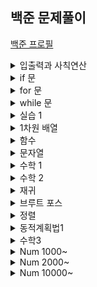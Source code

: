 ## 백준 문제풀이

[백준 프로필](https://www.acmicpc.net/user/hhjjkk7186)

<details markdown="1">
<summary>입출력과 사칙연산</summary>

1. [hello World](https://github.com/uuuugi/beakjoon/blob/master/src/2557.c) 
2. [we love kriii](https://github.com/uuuugi/beakjoon/blob/master/src/10718.c)
3. [고양이](https://github.com/uuuugi/beakjoon/blob/master/src/10171.c)  
4. [개](https://github.com/uuuugi/beakjoon/blob/master/src/10172.c)
5. [A+B(C)](https://github.com/uuuugi/beakjoon/blob/master/src/1000.c)
5. [A+B(PY)](https://github.com/uuuugi/beakjoon/blob/master/src/1000.py)
6. [A-B(C)](https://github.com/uuuugi/beakjoon/blob/master/src/1001.c)
6. [A-B(PY)](https://github.com/uuuugi/beakjoon/blob/master/src/1001.py)
7. [AxB(C)](https://github.com/uuuugi/beakjoon/blob/master/src/10998.c)
7. [AxB(PY)](https://github.com/uuuugi/beakjoon/blob/master/src/10998.py)
8. [A/B(C)](https://github.com/uuuugi/beakjoon/blob/master/src/1008.c)
8. [A/B(PY)](https://github.com/uuuugi/beakjoon/blob/master/src/1008.py)
9. [사칙연산(C)](https://github.com/uuuugi/beakjoon/blob/master/src/10869.c)
9. [사칙연산(PY)](https://github.com/uuuugi/beakjoon/blob/master/src/10869.py)
10. [나머지](https://github.com/uuuugi/beakjoon/blob/master/src/10430.c)
11. [곱셈](https://github.com/uuuugi/beakjoon/blob/master/src/2588.c)

</details>

<details markdown="1">
<summary>if 문</summary>

1. [두 수 비교하기(C)](https://github.com/uuuugi/beakjoon/blob/master/src/1330.c)
1. [두 수 비교하기(PY)](https://github.com/uuuugi/beakjoon/blob/master/src/1330.py)
2. [시험성적(C)](https://github.com/uuuugi/beakjoon/blob/master/src/9498.c)
2. [시험성적(PY)](https://github.com/uuuugi/beakjoon/blob/master/src/9498.py)
3. [윤년](https://github.com/uuuugi/beakjoon/blob/master/src/2753.c)
4. [사분면 고르기](https://github.com/uuuugi/beakjoon/blob/master/src/14681.c)
5. [알람 시계](https://github.com/uuuugi/beakjoon/blob/master/src/2884.c)

</details>

<details markdown="1">
<summary>for 문</summary>

1. [구구단](https://github.com/uuuugi/beakjoon/blob/master/src/2739.c)
2. [A+B -3](https://github.com/uuuugi/beakjoon/blob/master/src/10950.c)
3. [합](https://github.com/uuuugi/beakjoon/blob/master/src/8393.c)
4. [빠른 A+B](https://github.com/uuuugi/beakjoon/blob/master/src/15552.c)
5. [N 찍기](https://github.com/uuuugi/beakjoon/blob/master/src/2741.c)
6. [기찍 N](https://github.com/uuuugi/beakjoon/blob/master/src/2742.c)
7. [A+B -7](https://github.com/uuuugi/beakjoon/blob/master/src/11021.c)
8. [A+B -8](https://github.com/uuuugi/beakjoon/blob/master/src/11022.c)
9. [별찍기 -1](https://github.com/uuuugi/beakjoon/blob/master/src/2438.c)
10. [별찍기 -2](https://github.com/uuuugi/beakjoon/blob/master/src/2439.c)
11. [X보다 작은 수](https://github.com/uuuugi/beakjoon/blob/master/src/10871.c)

</details>

<details markdown="1">
<summary>while 문</summary>

1. [A+B -5](https://github.com/uuuugi/beakjoon/blob/master/src/10952.c)
2. [A+B -4](https://github.com/uuuugi/beakjoon/blob/master/src/10951.c)
3. [더하기 사이클](https://github.com/uuuugi/beakjoon/blob/master/src/1110.c)

</details>

<details markdown="1">
<summary>실습 1</summary>

1. [평균점수](https://github.com/uuuugi/beakjoon/blob/master/src/10039.c)
2. [상근날드](https://github.com/uuuugi/beakjoon/blob/master/src/5543.c)
3. [세 수](https://github.com/uuuugi/beakjoon/blob/master/src/10817.c)
4. [별찍기 -13](https://github.com/uuuugi/beakjoon/blob/master/src/2523.c)
5. [별찍기 -9](https://github.com/uuuugi/beakjoon/blob/master/src/2446.c)
6. [별찍기 -21](https://github.com/uuuugi/beakjoon/blob/master/src/10996.c)

</details>

<details markdown="1">
<summary>1차원 배열</summary>

1. [최소,최대](https://github.com/uuuugi/beakjoon/blob/master/src/10818.c)
2. [최댓값](https://github.com/uuuugi/beakjoon/blob/master/src/2562.c)
3. [숫자의 개수](https://github.com/uuuugi/beakjoon/blob/master/src/2577.c)
4. [나머지](https://github.com/uuuugi/beakjoon/blob/master/src/3052.c)
5. [평균](https://github.com/uuuugi/beakjoon/blob/master/src/1546.c)
6. [OX퀴즈](https://github.com/uuuugi/beakjoon/blob/master/src/8958.c)
7. [평균은 넘겠지](https://github.com/uuuugi/beakjoon/blob/master/src/4344.c)

</details>

<details markdown="1">
<summary>함수</summary>

1. [정수 N개의 합](https://github.com/uuuugi/beakjoon/blob/master/src/15596.c)
2. [셀프넘버](https://github.com/uuuugi/beakjoon/blob/master/src/4673.c)
3. [한수](https://github.com/uuuugi/beakjoon/blob/master/src/1065.c)

</details>

<details markdown="1">
<summary>문자열</summary>

1. [아스키 코드](https://github.com/uuuugi/beakjoon/blob/master/src/11654.c)
2. [숫자의 합](https://github.com/uuuugi/beakjoon/blob/master/src/11720.c)
3. [알파벳 찾기](https://github.com/uuuugi/beakjoon/blob/master/src/10809.c)
4. [문자열 반복](https://github.com/uuuugi/beakjoon/blob/master/src/2675.c)
5. [단어 공부](https://github.com/uuuugi/beakjoon/blob/master/src/1157.c)
6. [단어의 개수](https://github.com/uuuugi/beakjoon/blob/master/src/1152.c)
7. [상수](https://github.com/uuuugi/beakjoon/blob/master/src/2908.c)
8. [다이얼](https://github.com/uuuugi/beakjoon/blob/master/src/5622.c)
9. [크로아티아 알파벳](https://github.com/uuuugi/beakjoon/blob/master/src/2941.c)
10. [그룹 단어 체커](https://github.com/uuuugi/beakjoon/blob/master/src/1316.c)
</details>

<details markdown="1">
<summary>수학 1</summary>

1. [손익분기점](https://github.com/uuuugi/beakjoon/blob/master/src/1712.c)
2. [설탕 배달](https://github.com/uuuugi/beakjoon/blob/master/src/2839.c)
3. [벌집](https://github.com/uuuugi/beakjoon/blob/master/src/2292.c)
4. [분수찾기](https://github.com/uuuugi/beakjoon/blob/master/src/1193.c)
5. [달팽이는 올라가고싶다](https://github.com/uuuugi/beakjoon/blob/master/src/2869.c)
6. [ACM 호텔](https://github.com/uuuugi/beakjoon/blob/master/src/10250.c)
7. [부녀회장이 될테야](https://github.com/uuuugi/beakjoon/blob/master/src/2775.c)
7. [Fly to the Alpha Centauri](https://github.com/uuuugi/beakjoon/blob/master/src/1011.c)
</details>

<details markdown="1">
<summary>수학 2</summary>

1. [소수 찾기](https://github.com/uuuugi/beakjoon/blob/master/src/1978.c)
1. [소수](https://github.com/uuuugi/beakjoon/blob/master/src/2581.c)
1. [소수 구하기](https://github.com/uuuugi/beakjoon/blob/master/src/1929.c)
1. [베르트랑 공준](https://github.com/uuuugi/beakjoon/blob/master/src/4948.c)
1. [골드바흐의 추측](https://github.com/uuuugi/beakjoon/blob/master/src/9020.c)
1. [직사각형에서 탈출](https://github.com/uuuugi/beakjoon/blob/master/src/1085.c)
1. [네번째 점](https://github.com/uuuugi/beakjoon/blob/master/src/3009.c)
1. [직각삼각형](https://github.com/uuuugi/beakjoon/blob/master/src/4153.c)
1. [택시 기하학](https://github.com/uuuugi/beakjoon/blob/master/src/3053.c)
</details>

</details>

<details markdown="1">
<summary>재귀</summary>

1. [팩토리얼](https://github.com/uuuugi/beakjoon/blob/master/src/10872.c)
2. [피보나치 수 5](https://github.com/uuuugi/beakjoon/blob/master/src/10870.c)
2. [하노이 탑 이동 순서](https://github.com/uuuugi/beakjoon/blob/master/src/11729.c)
</details>

<details markdown="1">
<summary>브루트 포스</summary>

1. [블랙잭](https://github.com/uuuugi/beakjoon/blob/master/src/2798.c)
1. [분해합](https://github.com/uuuugi/beakjoon/blob/master/src/2231.c)
1. [덩치](https://github.com/uuuugi/beakjoon/blob/master/src/7568.c)
1. [영화감독 숌](https://github.com/uuuugi/beakjoon/blob/master/src/1436.c)
</details>

<details markdown="1">
<summary>정렬</summary>

1. [수 정렬하기](https://github.com/uuuugi/beakjoon/blob/master/src/2750.c)
1. [수 정렬하기2](https://github.com/uuuugi/beakjoon/blob/master/src/2751.c)
1. [수 정렬하기3](https://github.com/uuuugi/beakjoon/blob/master/src/10989.c)
1. [소트인사이드](https://github.com/uuuugi/beakjoon/blob/master/src/1427.c)
1. [좌표 정렬하기](https://github.com/uuuugi/beakjoon/blob/master/src/11650.c)
1. [좌표 정렬하기2](https://github.com/uuuugi/beakjoon/blob/master/src/11651.c)
1. [단어 정렬](https://github.com/uuuugi/beakjoon/blob/master/src/1181.c)
1. [나이순 정렬](https://github.com/uuuugi/beakjoon/blob/master/src/10814.c)

</details>

<details markdown="1">
<summary>동적계획법1</summary>

1. [피보나치 수2](https://github.com/uuuugi/beakjoon/blob/master/src/2748.c)
1. [피보나치 함수](https://github.com/uuuugi/beakjoon/blob/master/src/1003.c)
1. [01타일](https://github.com/uuuugi/beakjoon/blob/master/src/1904.c)
1. [파도반 수열](https://github.com/uuuugi/beakjoon/blob/master/src/9461.c)
</details>

<details markdown="1">
<summary>수학3</summary>

1. [배수와 약수](https://github.com/uuuugi/beakjoon/blob/master/src/5086.c)
1. [약수](https://github.com/uuuugi/beakjoon/blob/master/src/1037.c.c)
1. [소인수분해](https://github.com/uuuugi/beakjoon/blob/master/src/11653.c)
1. [최대공약수와 최소공배수](https://github.com/uuuugi/beakjoon/blob/master/src/2609.c)
</details>


<details markdown="1">
<summary>Num 1000~</summary>

1. [터렛](https://github.com/uuuugi/beakjoon/blob/master/src/1002.c)
1. [피보나치 함수](https://github.com/uuuugi/beakjoon/blob/master/src/1003.c)
1. [최소공배수](https://github.com/uuuugi/beakjoon/blob/master/src/1934.c)
</details>

<details markdown="1">
<summary>Num 2000~</summary>

1. [a+b-2](https://github.com/uuuugi/beakjoon/blob/master/src/2558.c)
1. [피보나치 수](https://github.com/uuuugi/beakjoon/blob/master/src/2747.c)
1. [최대공약수와 최소공배수](https://github.com/uuuugi/beakjoon/blob/master/src/2609.c)
</details>

<details markdown="1">
<summary>Num 10000~</summary>

1. [a+b-6](https://github.com/uuuugi/beakjoon/blob/master/src/10953.c)
</details>
